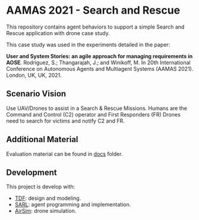 # AAMAS 2021 - Search and Rescue

This repository contains agent behaviors to support a simple Search and Rescue application with drone case study.

This case study was used in the experiments detailed in the paper:

**User and System Stories: an agile approach for managing requirements in AOSE**. Rodriguez, S.; Thangarajah, J.; and Winikoff, M. In 20th International Conference on Autonomous Agents and Multiagent Systems (AAMAS 2021). London, UK, UK, 2021. 

## Scenario Vision

Use UAV/Drones to assist in a Search & Rescue Missions.
Humans are the Command and Control (C2) operator and First Responders (FR)
Drones need to search for victims and notify C2 and FR.

## Additional Material

Evaluation material can be found in [docs](docs) folder.

## Development

This project is develop with:
* [TDF](http://www.tdfagents.com/): design and modeling.
* [SARL](https://www.sarl.io): agent programming and implementation.
* [AirSim](https://microsoft.github.io/AirSim/): drone simulation.

